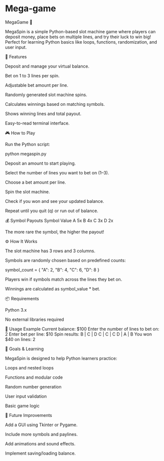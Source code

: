 # Mega-game

MegaGame 🎰

MegaSpin is a simple Python-based slot machine game where players can deposit money, place bets on multiple lines, and try their luck to win big! Perfect for learning Python basics like loops, functions, randomization, and user input.

📝 Features

Deposit and manage your virtual balance.

Bet on 1 to 3 lines per spin.

Adjustable bet amount per line.

Randomly generated slot machine spins.

Calculates winnings based on matching symbols.

Shows winning lines and total payout.

Easy-to-read terminal interface.

🎮 How to Play

Run the Python script:

python megaspin.py


Deposit an amount to start playing.

Select the number of lines you want to bet on (1–3).

Choose a bet amount per line.

Spin the slot machine.

Check if you won and see your updated balance.

Repeat until you quit (q) or run out of balance.

💰 Symbol Payouts
Symbol	Value
A	5x
B	4x
C	3x
D	2x

The more rare the symbol, the higher the payout!

⚙️ How It Works

The slot machine has 3 rows and 3 columns.

Symbols are randomly chosen based on predefined counts:

symbol_count = {
    "A": 2,
    "B": 4,
    "C": 6,
    "D": 8
}


Players win if symbols match across the lines they bet on.

Winnings are calculated as symbol_value * bet.

📦 Requirements

Python 3.x

No external libraries required

🔧 Usage Example
Current balance: $100
Enter the number of lines to bet on: 2
Enter bet per line: $10
Spin results:
B | C | D
C | C | C
D | A | B
You won $40 on lines: 2

🎯 Goals & Learning

MegaSpin is designed to help Python learners practice:

Loops and nested loops

Functions and modular code

Random number generation

User input validation

Basic game logic

📁 Future Improvements

Add a GUI using Tkinter or Pygame.

Include more symbols and paylines.

Add animations and sound effects.

Implement saving/loading balance.
